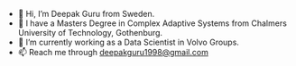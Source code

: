 - 👋 Hi, I’m Deepak Guru from Sweden.
- 👀 I have a Masters Degree in Complex Adaptive Systems from Chalmers University of Technology, Gothenburg. 
- 🌱 I’m currently working as a Data Scientist in Volvo Groups. 
- 📫 Reach me through deepakguru1998@gmail.com

<!---
DeepakGuru1998/DeepakGuru1998 is a ✨ special ✨ repository because its `README.md` (this file) appears on your GitHub profile.
You can click the Preview link to take a look at your changes.
--->
